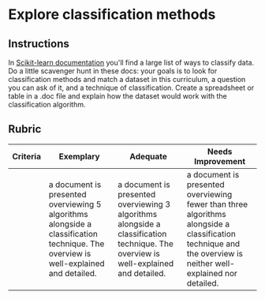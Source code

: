 # Explore classification methods

## Instructions

In [Scikit-learn documentation](https://scikit-learn.org/stable/supervised_learning.html) you'll find a large list of ways to classify data. Do a little scavenger hunt in these docs: your goals is to look for classification methods and match a dataset in this curriculum, a question you can ask of it, and a technique of classification. Create a spreadsheet or table in a .doc file and explain how the dataset would work with the classification algorithm.

## Rubric

| Criteria | Exemplary                                                                                                                           | Adequate                                                                                                                            | Needs Improvement                                                                                                                                             |
| -------- | ----------------------------------------------------------------------------------------------------------------------------------- | ----------------------------------------------------------------------------------------------------------------------------------- | ------------------------------------------------------------------------------------------------------------------------------------------------------------- |
|          | a document is presented overviewing 5 algorithms alongside a classification technique. The overview is well-explained and detailed. | a document is presented overviewing 3 algorithms alongside a classification technique. The overview is well-explained and detailed. | a document is presented overviewing fewer than three algorithms alongside a classification technique and the overview is neither well-explained nor detailed. |
